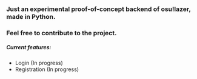 ### Just an experimental proof-of-concept backend of osu!lazer, made in Python.
### Feel free to contribute to the project.


##### Current features:
- Login (In progress)
- Registration (In progress)